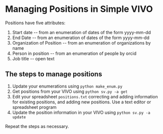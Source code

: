 # Managing Positions in Simple VIVO

Positions have five attributes:

1. Start date -- from an enumeration of dates of the form yyyy-mm-dd
1. End Date -- from an enumeration of dates of the form yyyy-mm-dd
1. Organization of Position -- from an enumeration of organizations by name
1. Person in position -- from an enumeration of people by orcid
1. Job title -- open text

## The steps to manage positions

1. Update your enumerations using `python make_enum.py`
1. Get positions from your VIVO using `python sv.py -a get`
1. Edit your spreadsheet `positions.txt` correcting and adding information for existing positions,
and adding new positions.  Use a text editor or spreadsheet program
1. Update the position information in your VIVO using `python sv.py -a update`

Repeat the steps as necessary.